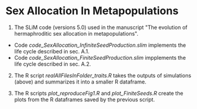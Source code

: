 # Sex Allocation In Metapopulations

 1) The SLiM code (versions 5.0) used in the manuscript "The evolution of hermaphroditic sex allocation in metapopulations". 

* Code _code_SexAllocation_InfiniteSeedProduction.slim_ implements the life cycle described in sec. A.1.
* Code _code_SexAllocation_FiniteSeedProduction.slim_ impplements the life cycle described in sec. A.2.

2) The R script *realAllFilesInFolder_traits.R* takes the outputs of simulations (above) and summarizes it into a smaller R dataframe. 

3) The R scripts *plot_reproduceFig1.R* and *plot_FiniteSeeds.R* create the plots from the R dataframes saved by the previous script.

